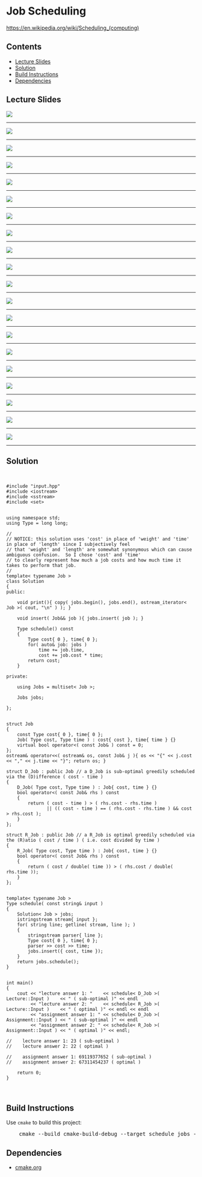 <h1 id="job_scheduler">Job Scheduling</h1>
<a href="https://en.wikipedia.org/wiki/Scheduling_(computing)">https://en.wikipedia.org/wiki/Scheduling_(computing)</a>
<h2>Contents</h2>
<ul>
  <li>
      <a href="#slides">Lecture Slides</a>
  </li>
  <li>
    <a href="#solution">Solution</a>
  </li>
  <li>
    <a href="#build">Build Instructions</a>
  </li>
  <li>
    <a href="#dependencies">Dependencies</a>
  </li>
</ul>

<h2 id="slides">Lecture Slides</h2>
<img src="https://github.com/claytonjwong/Algorithms-Stanford/blob/master/course3/schedule_jobs/documentation/job_00.png" />
<hr/>
<img src="https://github.com/claytonjwong/Algorithms-Stanford/blob/master/course3/schedule_jobs/documentation/job_01.png" />
<hr/>
<img src="https://github.com/claytonjwong/Algorithms-Stanford/blob/master/course3/schedule_jobs/documentation/job_02.png" />
<hr/>
<img src="https://github.com/claytonjwong/Algorithms-Stanford/blob/master/course3/schedule_jobs/documentation/job_03.png" />
<hr/>
<img src="https://github.com/claytonjwong/Algorithms-Stanford/blob/master/course3/schedule_jobs/documentation/job_04.png" />
<hr/>
<img src="https://github.com/claytonjwong/Algorithms-Stanford/blob/master/course3/schedule_jobs/documentation/job_05.png" />
<hr/>
<img src="https://github.com/claytonjwong/Algorithms-Stanford/blob/master/course3/schedule_jobs/documentation/job_06.png" />
<hr/>
<img src="https://github.com/claytonjwong/Algorithms-Stanford/blob/master/course3/schedule_jobs/documentation/job_07.png" />
<hr/>
<img src="https://github.com/claytonjwong/Algorithms-Stanford/blob/master/course3/schedule_jobs/documentation/job_08.png" />
<hr/>
<img src="https://github.com/claytonjwong/Algorithms-Stanford/blob/master/course3/schedule_jobs/documentation/job_09.png" />
<hr/>
<img src="https://github.com/claytonjwong/Algorithms-Stanford/blob/master/course3/schedule_jobs/documentation/job_10.png" />
<hr/>
<img src="https://github.com/claytonjwong/Algorithms-Stanford/blob/master/course3/schedule_jobs/documentation/job_11.png" />
<hr/>
<img src="https://github.com/claytonjwong/Algorithms-Stanford/blob/master/course3/schedule_jobs/documentation/job_12.png" />
<hr/>
<img src="https://github.com/claytonjwong/Algorithms-Stanford/blob/master/course3/schedule_jobs/documentation/job_13.png" />
<hr/>
<img src="https://github.com/claytonjwong/Algorithms-Stanford/blob/master/course3/schedule_jobs/documentation/job_14.png" />
<hr/>
<img src="https://github.com/claytonjwong/Algorithms-Stanford/blob/master/course3/schedule_jobs/documentation/job_15.png" />
<hr/>
<img src="https://github.com/claytonjwong/Algorithms-Stanford/blob/master/course3/schedule_jobs/documentation/job_16.png" />
<hr/>
<img src="https://github.com/claytonjwong/Algorithms-Stanford/blob/master/course3/schedule_jobs/documentation/job_17.png" />
<hr/>
<img src="https://github.com/claytonjwong/Algorithms-Stanford/blob/master/course3/schedule_jobs/documentation/job_18.png" />
<hr/>
<img src="https://github.com/claytonjwong/Algorithms-Stanford/blob/master/course3/schedule_jobs/documentation/job_19.png" />
<hr/>

<h2 id="solution">Solution</h2>
<pre>

    #include "input.hpp"
    #include <iostream>
    #include <sstream>
    #include <set>
    
    
    using namespace std;
    using Type = long long;
    
    //
    // NOTICE: this solution uses 'cost' in place of 'weight' and 'time' in place of 'length' since I subjectively feel
    // that 'weight' and 'length' are somewhat synonymous which can cause ambiguous confusion.  So I chose 'cost' and 'time'
    // to clearly represent how much a job costs and how much time it takes to perform that job.
    //
    template< typename Job >
    class Solution
    {
    public:
    
        void print(){ copy( jobs.begin(), jobs.end(), ostream_iterator< Job >( cout, "\n" ) ); }
    
        void insert( Job&& job ){ jobs.insert( job ); }
    
        Type schedule() const
        {
            Type cost{ 0 }, time{ 0 };
            for( auto& job: jobs )
                time += job.time,
                cost += job.cost * time;
            return cost;
        }
    
    private:
    
        using Jobs = multiset< Job >;
    
        Jobs jobs;
    
    };
    
    
    struct Job
    {
        const Type cost{ 0 }, time{ 0 };
        Job( Type cost, Type time ) : cost{ cost }, time{ time } {}
        virtual bool operator<( const Job& ) const = 0;
    };
    ostream& operator<<( ostream& os, const Job& j ){ os << "{" << j.cost << "," << j.time << "}"; return os; }
    
    struct D_Job : public Job // a D_Job is sub-optimal greedily scheduled via the (D)ifference ( cost - time )
    {
        D_Job( Type cost, Type time ) : Job{ cost, time } {}
        bool operator<( const Job& rhs ) const
        {
            return ( cost - time ) > ( rhs.cost - rhs.time )
                   || (( cost - time ) == ( rhs.cost - rhs.time ) && cost > rhs.cost );
        }
    };
    
    struct R_Job : public Job // a R_Job is optimal greedily scheduled via the (R)atio ( cost / time ) ( i.e. cost divided by time )
    {
        R_Job( Type cost, Type time ) : Job{ cost, time } {}
        bool operator<( const Job& rhs ) const
        {
            return ( cost / double( time )) > ( rhs.cost / double( rhs.time ));
        }
    };
    
    
    template< typename Job >
    Type schedule( const string& input )
    {
        Solution< Job > jobs;
        istringstream stream{ input };
        for( string line; getline( stream, line ); )
        {
            stringstream parser{ line };
            Type cost{ 0 }, time{ 0 };
            parser >> cost >> time;
            jobs.insert({ cost, time });
        }
        return jobs.schedule();
    }
    
    
    int main()
    {
        cout << "lecture answer 1: "    << schedule< D_Job >( Lecture::Input )    << " ( sub-optimal )" << endl
             << "lecture answer 2: "    << schedule< R_Job >( Lecture::Input )    << " ( optimal )" << endl << endl
             << "assignment answer 1: " << schedule< D_Job >( Assignment::Input ) << " ( sub-optimal )" << endl
             << "assignment answer 2: " << schedule< R_Job >( Assignment::Input ) << " ( optimal )" << endl;
    
    //    lecture answer 1: 23 ( sub-optimal )
    //    lecture answer 2: 22 ( optimal )
    
    //    assignment answer 1: 69119377652 ( sub-optimal )
    //    assignment answer 2: 67311454237 ( optimal )
    
        return 0;
    }

</pre>

<h2 id="build">Build Instructions</h2>
<p>Use <code>cmake</code> to build this project:</p>

<pre>
    cmake --build cmake-build-debug --target schedule_jobs -- -j 4
</pre>

<h2 id="dependencies">Dependencies</h2>
<ul>
  <li>
    <a href="https://cmake.org/">cmake.org</a>
  </li>
</ul>

</body>
</html>